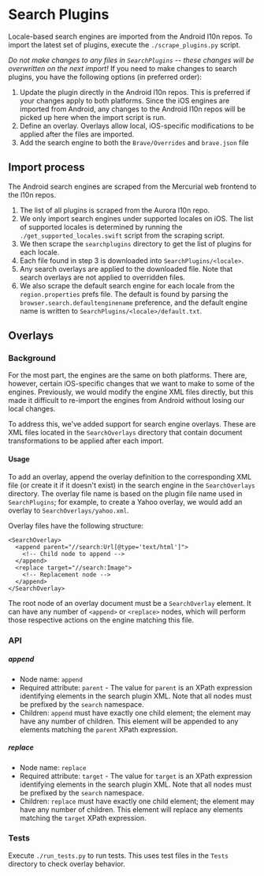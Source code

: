 # Search Plugins

Locale-based search engines are imported from the Android l10n repos. To import the latest set of plugins, execute the `./scrape_plugins.py` script.

*Do not make changes to any files in `SearchPlugins` -- these changes will be overwritten on the next import!* If you need to make changes to search plugins, you have the following options (in preferred order):

1. Update the plugin directly in the Android l10n repos. This is preferred if your changes apply to both platforms. Since the iOS engines are imported from Android, any changes to the Android l10n repos will be picked up here when the import script is run.
2. Define an overlay. Overlays allow local, iOS-specific modifications to be applied after the files are imported.
3. Add the search engine to both the  `Brave/Overrides` and ```brave.json``` file

## Import process
The Android search engines are scraped from the Mercurial web frontend to the l10n repos.

1. The list of all plugins is scraped from the Aurora l10n repo.
2. We only import search engines under supported locales on iOS. The list of supported locales is determined by running the `./get_supported_locales.swift` script from the scraping script.
3. We then scrape the `searchplugins` directory to get the list of plugins for each locale.
4. Each file found in step 3 is downloaded into `SearchPlugins/<locale>`.
5. Any search overlays are applied to the downloaded file. Note that search overlays are not applied to overridden files.
6. We also scrape the default search engine for each locale from the `region.properties` prefs file. The default is found by parsing the `browser.search.defaultenginename` preference, and the default engine name is written to `SearchPlugins/<locale>/default.txt`.

## Overlays

### Background
For the most part, the engines are the same on both platforms. There are, however, certain iOS-specific changes that we want to make to some of the engines. Previously, we would modify the engine XML files directly, but this made it difficult to re-import the engines from Android without losing our local changes.

To address this, we've added support for search engine overlays. These are XML files located in the `SearchOverlays` directory that contain document transformations to be applied after each import.

#### Usage
To add an overlay, append the overlay definition to the corresponding XML file (or create it if it doesn't exist) in the search engine in the `SearchOverlays` directory. The overlay file name is based on the plugin file name used in `SearchPlugins`; for example, to create a Yahoo overlay, we would add an overlay to `SearchOverlays/yahoo.xml`.

Overlay files have the following structure:
```
<SearchOverlay>
  <append parent="//search:Url[@type='text/html']">
    <!-- Child node to append -->
  </append>
  <replace target="//search:Image">
    <!-- Replacement node -->
  </append>
</SearchOverlay>
```

The root node of an overlay document must be a `SearchOverlay` element. It can have any number of `<append>` or `<replace>` nodes, which will perform those respective actions on the engine matching this file.

### API

##### append
* Node name: `append`
* Required attribute: `parent` - The value for `parent` is an XPath expression identifying elements in the search plugin XML. Note that all nodes must be prefixed by the `search` namespace.
* Children: `append` must have exactly one child element; the element may have any number of children. This element will be appended to any elements matching the `parent` XPath expression.

##### replace
* Node name: `replace`
* Required attribute: `target` - The value for `target` is an XPath expression identifying elements in the search plugin XML. Note that all nodes must be prefixed by the `search` namespace.
* Children: `replace` must have exactly one child element; the element may have any number of children. This element will replace any elements matching the `target` XPath expression.

### Tests
Execute `./run_tests.py` to run tests. This uses test files in the `Tests` directory to check overlay behavior.
